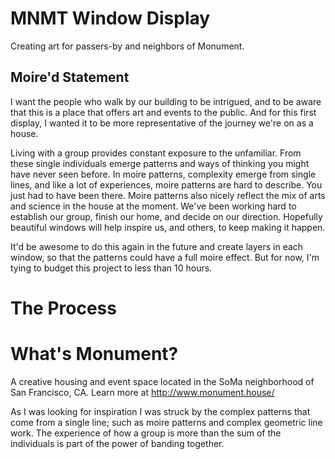 # MNMT Window Display
Creating art for passers-by and neighbors of Monument.

## Moire'd Statement
I want the people who walk by our building to be intrigued, and to be aware that this is a place that offers art and events to the public. And for this first display, I wanted it to be more representative of the journey we're on as a house. 

Living with a group provides constant exposure to the unfamiliar. From these single individuals emerge patterns and ways of thinking you might have never seen before. In moire patterns, complexity emerge from single lines, and like a lot of experiences, moire patterns are hard to describe. You just had to have been there. Moire patterns also nicely reflect the mix of arts and science in the house at the moment. We've been working hard to establish our group, finish our home, and decide on our direction. Hopefully beautiful windows will help inspire us, and others, to keep making it happen. 

It'd be awesome to do this again in the future and create layers in each window, so that the patterns could have a full moire effect. But for now, I'm tying to budget this project to less than 10 hours.

# The Process


# What's Monument?
A creative housing and event space located in the SoMa neighborhood of San Francisco, CA. Learn more at http://www.monument.house/


As I was looking for inspiration I was struck by the complex patterns that come from a single line; such as moire patterns and complex geometric line work. The experience of how a group is more than the sum of the individuals is part of the power of banding together. 
